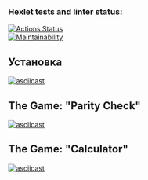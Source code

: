 ### Hexlet tests and linter status:

[![Actions Status](https://github.com/semyonsurkov/frontend-project-lvl1/workflows/hexlet-check/badge.svg)](https://github.com/semyonsurkov/frontend-project-lvl1/actions)<br>
[![Maintainability](https://api.codeclimate.com/v1/badges/0df0d13d6c245d877208/maintainability)](https://codeclimate.com/github/semyonsurkov/frontend-project-lvl1/maintainability)
## Установка 
[![asciicast](https://asciinema.org/a/517579.svg)](https://asciinema.org/a/517579)

## The Game: "Parity Check"  
[![asciicast](https://asciinema.org/a/x8D0tobi4I2JMGuvc8W4LHqdO.svg)](https://asciinema.org/a/x8D0tobi4I2JMGuvc8W4LHqdO)

## The Game: "Calculator"  
[![asciicast](https://asciinema.org/a/G1xPzPBm4AKbckE10i4IpQhZB.svg)](https://asciinema.org/a/G1xPzPBm4AKbckE10i4IpQhZB)
